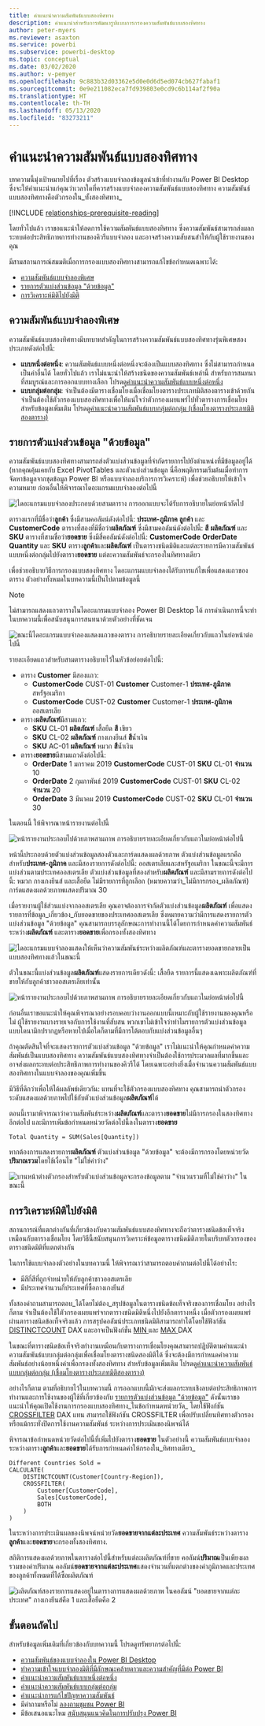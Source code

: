 ```yaml
---
title: คำแนะนำความสัมพันธ์แบบสองทิศทาง
description: คำแนะนำสำหรับการพัฒนารูปแบบการกรองความสัมพันธ์แบบสองทิศทาง
author: peter-myers
ms.reviewer: asaxton
ms.service: powerbi
ms.subservice: powerbi-desktop
ms.topic: conceptual
ms.date: 03/02/2020
ms.author: v-pemyer
ms.openlocfilehash: 9c883b32d03362e5d0e0d6d5ed074cb627fabaf1
ms.sourcegitcommit: 0e9e211082eca7fd939803e0cd9c6b114af2f90a
ms.translationtype: HT
ms.contentlocale: th-TH
ms.lasthandoff: 05/13/2020
ms.locfileid: "83273211"
---
```

# <a name="bi-directional-relationship-guidance"></a>คำแนะนำความสัมพันธ์แบบสองทิศทาง

บทความนี้มุ่งเป้าหมายไปที่เรื่อง ตัวสร้างแบบจำลองข้อมูลนำเข้าที่ทำงานกับ Power BI Desktop ซึ่งจะให้คำแนะนำแก่คุณว่าเวลาใดที่ควรสร้างแบบจำลองความสัมพันธ์แบบสองทิศทาง ความสัมพันธ์แบบสองทิศทางคือตัวกรองใน_ทั้งสองทิศทาง_

[!INCLUDE [relationships-prerequisite-reading](includes/relationships-prerequisite-reading.md)]

โดยทั่วไปแล้ว เราขอแนะนำให้ลดการใช้ความสัมพันธ์แบบสองทิศทาง ซึ่งความสัมพันธ์สามารถส่งผลกระทบต่อประสิทธิภาพการทำงานของคิวรีแบบจำลอง และอาจสร้างความสับสนสำให้กับผู้ใช้รายงานของคุณ

มีสามสถานการณ์สมมติเมื่อการกรองแบบสองทิศทางสามารถแก้ไขข้อกำหนดเฉพาะได้:

- [ความสัมพันธ์แบบจำลองพิเศษ](#special-model-relationships)
- [รายการตัวแบ่งส่วนข้อมูล "ด้วยข้อมูล"](#slicer-items-with-data)
- [การวิเคราะห์มิติไปยังมิติ](#dimension-to-dimension-analysis)

## <a name="special-model-relationships"></a>ความสัมพันธ์แบบจำลองพิเศษ

ความสัมพันธ์แบบสองทิศทางมีบทบาทสำคัญในการสร้างความสัมพันธ์แบบสองทิศทางรุ่นพิเศษสองประเภทดังต่อไปนี้:

- **แบบหนึ่งต่อหนึ่ง**: ความสัมพันธ์แบบหนึ่งต่อหนึ่งจะต้องเป็นแบบสองทิศทาง ซึ่งไม่สามารถกำหนดเป็นค่าอื่นได้  โดยทั่วไปแล้ว เราไม่แนะนำให้สร้างชนิดของความสัมพันธ์เหล่านี้ สำหรับการสนทนาที่สมบูรณ์และการออกแบบทางเลือก โปรดดู[คำแนะนำความสัมพันธ์แบบหนึ่งต่อหนึ่ง](relationships-one-to-one.md)
- **แบบกลุ่มต่อกลุ่ม**: จำเป็นต้องมีตารางเชื่อมโยงเมื่อเชื่อมโยงตารางประเภทมิติสองตารางเข้าด้วยกัน จำเป็นต้องใช้ตัวกรองแบบสองทิศทางเพื่อให้แน่ใจว่าตัวกรองเผยแพร่ไปทั่วตารางการเชื่อมโยง สำหรับข้อมูลเพิ่มเติม โปรดดู[คำแนะนำความสัมพันธ์แบบกลุ่มต่อกลุ่ม (เชื่อมโยงตารางประเภทมิติสองตาราง)](relationships-many-to-many.md#relate-many-to-many-dimensions)

## <a name="slicer-items-with-data"></a>รายการตัวแบ่งส่วนข้อมูล "ด้วยข้อมูล"

ความสัมพันธ์แบบสองทิศทางสามารถส่งตัวแบ่งส่วนข้อมูลที่จำกัดรายการไปยังตำแหน่งที่มีข้อมูลอยู่ได้ (หากคุณคุ้นเคยกับ Excel PivotTables และตัวแบ่งส่วนข้อมูล นี่คือพฤติกรรมเริ่มต้นเมื่อทำการจัดหาข้อมูลจากชุดข้อมูล Power BI หรือแบบจำลองบริการการวิเคราะห์) เพื่อช่วยอธิบายให้เข้าใจความหมาย ก่อนอื่นให้พิจารณาไดอะแกรมแบบจำลองต่อไปนี้

![ไดอะแกรมแบบจำลองประกอบด้วยสามตาราง การออกแบบจะได้รับการอธิบายในย่อหน้าถัดไป](media/relationships-bidirectional-filtering/sales-model-diagram.png)

ตารางแรกที่มีชื่อว่า**ลูกค้า** ซึ่งมีสามคอลัมน์ดังต่อไปนี้: **ประเทศ-ภูมิภาค** **ลูกค้า** และ **CustomerCode** ตารางที่สองที่มีชื่อว่า**ผลิตภัณฑ์** ซึ่งมีสามคอลัมน์ดังต่อไปนี้: **สี** **ผลิตภัณฑ์** และ **SKU** ตารางที่สามชื่อว่า**ยอดขาย** ซึ่งมีสี่คอลัมน์ดังต่อไปนี้: **CustomerCode** **OrderDate** **Quantity** และ **SKU** ตาราง**ลูกค้า**และ**ผลิตภัณฑ์** เป็นตารางชนิดมิติและแต่ละรายการมีความสัมพันธ์แบบหนึ่งต่อกลุ่มไปยังตาราง**ยอดขาย** แต่ละความสัมพันธ์จะกรองในทิศทางเดียว

เพื่อช่วยอธิบายวิธีการกรองแบบสองทิศทาง ไดอะแกรมแบบจำลองได้รับการแก้ไขเพื่อแสดงแถวของตาราง ตัวอย่างทั้งหมดในบทความนี้เป็นไปตามข้อมูลนี้

> [!NOTE]
> ไม่สามารถแสดงแถวตารางในไดอะแกรมแบบจำลอง Power BI Desktop ได้ การดำเนินการนี้จะทำในบทความนี้เพื่อสนับสนุนการสนทนาด้วยตัวอย่างที่ชัดเจน

![ขณะนี้ไดอะแกรมแบบจำลองแสดงแถวของตาราง การอธิบายรายละเอียดเกี่ยวกับแถวในย่อหน้าต่อไปนี้](media/relationships-bidirectional-filtering/sales-model-diagram-rows.png)

รายละเอียดแถวสำหรับสามตารางอธิบายไว้ในหัวข้อย่อยต่อไปนี้:

- ตาราง **Customer** มีสองแถว:
  - **CustomerCode** CUST-01 **Customer** Customer-1 **ประเทศ-ภูมิภาค** สหรัฐอเมริกา
  - **CustomerCode** CUST-02 **Customer** Customer-1 **ประเทศ-ภูมิภาค** ออสเตรเลีย
- ตาราง**ผลิตภัณฑ์**มีสามแถว:
  - **SKU** CL-01 **ผลิตภัณฑ์** เสื้อยืด **สี** เขียว
  - **SKU** CL-02 **ผลิตภัณฑ์** กางเกงยีนส์ **สี**น้ำเงิน
  - **SKU** AC-01 **ผลิตภัณฑ์** หมวก **สี**น้ำเงิน
- ตาราง**ยอดขาย**มีสามแถวดังต่อไปนี้:
  - **OrderDate** 1 มกราคม 2019 **CustomerCode** CUST-01 **SKU** CL-01 **จำนวน** 10
  - **OrderDate** 2 กุมภาพันธ์ 2019 **CustomerCode** CUST-01 **SKU** CL-02 **จำนวน** 20
  - **OrderDate** 3 มีนาคม 2019 **CustomerCode** CUST-02 **SKU** CL-01 **จำนวน** 30

ในตอนนี้ ให้พิจารณาหน้ารายงานต่อไปนี้

![หน้ารายงานประกอบไปด้วยภาพสามภาพ การอธิบายรายละเอียดเกี่ยวกับแถวในย่อหน้าต่อไปนี้](media/relationships-bidirectional-filtering/sales-report-no-bi-directional-filter.png)

หน้านี้ประกอบด้วยตัวแบ่งส่วนข้อมูลสองตัวและการ์ดแสดงผลด้วยภาพ ตัวแบ่งส่วนข้อมูลแรกคือสำหรับ**ประเทศ-ภูมิภาค** และมีสองรายการดังต่อไปนี้: ออสเตรเลียและสหรัฐอเมริกา ในขณะนี้จะมีการแบ่งส่วนตามประเทศออสเตรเลีย ตัวแบ่งส่วนข้อมูลที่สองสำหรับ**ผลิตภัณฑ์** และมีสามรายการดังต่อไปนี้: หมวก กางเกงยีนส์ และเสื้อยืด ไม่มีรายการที่ถูกเลือก (หมายความว่า_ไม่มีการกรอง_ผลิตภัณฑ์) การ์ดแสดงผลด้วยภาพแสดงปริมาณ 30

เมื่อรายงานผู้ใช้ส่วนแบ่งจากออสเตรเลีย คุณอาจต้องการจำกัดตัวแบ่งส่วนข้อมูล**ผลิตภัณฑ์** เพื่อแสดงรายการที่ข้อมูล_เกี่ยวข้อง_กับยอดขายของประเทศออสเตรเลีย ซึ่งหมายความว่ามีการแสดงรายการตัวแบ่งส่วนข้อมูล "ด้วยข้อมูล" คุณสามารถบรรลุลักษณะการทำงานนี้ได้โดยการกำหนดค่าความสัมพันธ์ระหว่าง**ผลิตภัณฑ์** และตาราง**ยอดขาย**เพื่อกรองทั้งสองทิศทาง

![ไดอะแกรมแบบจำลองแสดงให้เห็นว่าความสัมพันธ์ระหว่างผลิตภัณฑ์และตารางยอดขายกลายเป็นแบบสองทิศทางแล้วในขณะนี้](media/relationships-bidirectional-filtering/sales-model-diagram-rows-bi-directional-filter.png)

ตัวในขณะนี้แบ่งส่วนข้อมูล**ผลิตภัณฑ์**แสดงรายการเดียวดังนี้: เสื้อยืด รายการนี้แสดงเฉพาะผลิตภัณฑ์ที่ขายให้กับลูกค้าชาวออสเตรเลียเท่านั้น

![หน้ารายงานประกอบไปด้วยภาพสามภาพ การอธิบายรายละเอียดเกี่ยวกับแถวในย่อหน้าต่อไปนี้](media/relationships-bidirectional-filtering/sales-report-bi-directional-filter.png)

ก่อนอื่นเราขอแนะนำให้คุณพิจารณาอย่างรอบคอบว่างานออกแบบนี้เหมาะกับผู้ใช้รายงานของคุณหรือไม่ ผู้ใช้รายงานบางรายเจอกับการใช้งานที่สับสน พวกเขาไม่เข้าใจว่าทำไมรายการตัวแบ่งส่วนข้อมูลแบบไดนามิกปรากฏหรือหายไปเมื่อใดก็ตามที่มีการโต้ตอบกับแบ่งส่วนข้อมูลอื่นๆ

ถ้าคุณตัดสินใจที่จะแสดงรายการตัวแบ่งส่วนข้อมูล "ด้วยข้อมูล" เราไม่แนะนำให้คุณกำหนดค่าความสัมพันธ์เป็นแบบสองทิศทาง ความสัมพันธ์แบบสองทิศทางจำเป็นต้องใช้การประมวลผลที่มากขึ้นและอาจส่งผลกระทบต่อประสิทธิภาพการทำงานของคิวรีได้ โดยเฉพาะอย่างยิ่งเมื่อจำนวนความสัมพันธ์แบบสองทิศทางในแบบจำลองของคุณเพิ่มขึ้น

มีวิธีที่ดีกว่าเพื่อให้ได้ผลลัพธ์เดียวกัน: แทนที่จะใช้ตัวกรองแบบสองทิศทาง คุณสามารถนำตัวกรองระดับแสดงผลด้วยภาพไปใช้กับตัวแบ่งส่วนข้อมูล**ผลิตภัณฑ์**ได้

ตอนนี้เรามาพิจารณาว่าความสัมพันธ์ระหว่าง**ผลิตภัณฑ์**และตาราง**ยอดขาย**ไม่มีการกรองในสองทิศทางอีกต่อไป และมีการเพิ่มข้อกำหนดหน่วยวัดต่อไปนี้ลงในตาราง**ยอดขาย**

```dax
Total Quantity = SUM(Sales[Quantity])
```

หากต้องการแสดงรายการ**ผลิตภัณฑ์** ตัวแบ่งส่วนข้อมูล "ด้วยข้อมูล" จะต้องมีการกรองโดยหน่วยวัด**ปริมาณรวม**โดยใช้เงื่อนไข "ไม่ใช่ค่าว่าง"

![บานหน้าต่างตัวกรองสำหรับตัวแบ่งส่วนข้อมูลจะกรองข้อมูลตาม "จำนวนรวมที่ไม่ใช่ค่าว่าง" ในขณะนี้](media/relationships-bidirectional-filtering/filter-product-slicer-measure-is-not-blank.png)

## <a name="dimension-to-dimension-analysis"></a>การวิเคราะห์มิติไปยังมิติ

สถานการณ์ที่แตกต่างกันที่เกี่ยวข้องกับความสัมพันธ์แบบสองทิศทางจะถือว่าตารางชนิดข้อเท็จจริงเหมือนกับตารางเชื่อมโยง โดยวิธีนี้สนับสนุนการวิเคราะห์ข้อมูลตารางชนิดมิติภายในบริบทตัวกรองของตารางชนิดมิติที่แตกต่างกัน

ในการใช้แบบจำลองตัวอย่างในบทความนี้   ให้พิจารณาว่าสามารถตอบคำถามต่อไปนี้ได้อย่างไร:

- มีสีกี่สีที่ถูกจำหน่ายให้กับลูกค้าชาวออสเตรเลีย
- มีประเทศจำนวนกี่ประเทศที่ซื้อกางเกงยีนส์

ทั้งสองคำถามสามารถตอบ_ได้โดยไม่ต้อง_สรุปข้อมูลในตารางชนิดข้อเท็จจริงของการเชื่อมโยง อย่างไรก็ตาม จำเป็นต้องใช้ใตัวกรองเผยแพร่จากตารางชนิดมิติหนึ่งไปยังอีกตารางหนึ่ง เมื่อตัวกรองเผยแพร่ผ่านตารางชนิดข้อเท็จจริงแล้ว การสรุปคอลัมน์ประเภทชนิดมิติสามารถทำได้โดยใช้ฟังก์ชัน [DISTINCTCOUNT](/dax/distinctcount-function-dax) DAX และอาจเป็นฟังก์ชั่น [ MIN ](/dax/min-function-dax) และ [ MAX ](/dax/max-function-dax) DAX

ในขณะที่ตารางชนิดข้อเท็จจริงทำงานเหมือนกับตารางการเชื่อมโยงคุณสามารถปฏิบัติตามคำแนะนำความสัมพันธ์แบบกลุ่มต่อกลุ่มเพื่อเชื่อมโยงตารางชนิดสองมิติได้ ซึ่งจะต้องมีการกำหนดค่าความสัมพันธ์อย่างน้อยหนึ่งค่าเพื่อกรองทั้งสองทิศทาง สำหรับข้อมูลเพิ่มเติม โปรดดู[คำแนะนำความสัมพันธ์แบบกลุ่มต่อกลุ่ม (เชื่อมโยงตารางประเภทมิติสองตาราง)](relationships-many-to-many.md#relate-many-to-many-dimensions)

อย่างไรก็ตาม ตามที่อธิบายไว้ในบทความนี้ การออกแบบนี้มักจะส่งผลกระทบเชิงลบต่อประสิทธิภาพการทำงานและการใช้งานของผู้ใช้ที่เกี่ยวข้องกับ [รายการตัวแบ่งส่วนข้อมูล "ด้วยข้อมูล"](#slicer-items-with-data) ดังนั้นเราขอแนะนำให้คุณเปิดใช้งานการกรองแบบสองทิศทาง_ในข้อกำหนดหน่วยวัด_ โดยใช้ฟังก์ชัน [CROSSFILTER](/dax/crossfilter-function) DAX แทน สามารถใช้ฟังก์ชัน CROSSFILTER เพื่อปรับเปลี่ยนทิศทางตัวกรองหรือแม้กระทั่งปิดการใช้งานความสัมพันธ์ ระหว่างการประเมินของนิพจน์ได้

พิจารณาข้อกำหนดหน่วยวัดต่อไปนี้ที่เพิ่มไปยังตาราง**ยอดขาย** ในตัวอย่างนี้ ความสัมพันธ์แบบจำลองระหว่างตาราง**ลูกค้า**และ**ยอดขาย**ได้รับการกำหนดค่าให้กรองใน_ทิศทางเดียว_

```dax
Different Countries Sold =
CALCULATE(
    DISTINCTCOUNT(Customer[Country-Region]),
    CROSSFILTER(
        Customer[CustomerCode],
        Sales[CustomerCode],
        BOTH
    )
)
```

ในระหว่างการประเมินผลของนิพจน์หน่วยวัด**ยอดขายจากแต่ละประเทศ** ความสัมพันธ์ระหว่างตาราง**ลูกค้า**และ**ยอดขาย**จะกรองทั้งสองทิศทาง.

สถิติการแสดงผลด้วยภาพในตารางต่อไปนี้สำหรับแต่ละผลิตภัณฑ์ที่ขาย คอลัมน์**ปริมาณ**เป็นเพียงผลรวมของค่าปริมาณ คอลัมน์**ยอดขายจากแต่ละประเทศ**แสดงจำนวนที่แตกต่างของค่าภูมิภาคและประเทศของลูกค้าทั้งหมดที่ได้ซื้อผลิตภัณฑ์

![ผลิตภัณฑ์สองรายการแสดงอยู่ในตารางการแสดงผลด้วยภาพ ในคอลัมน์ "ยอดขายจากแต่ละประเทศ"  กางเกงยีนส์คือ 1 และเสื้อยืดคือ 2](media/relationships-bidirectional-filtering/country-sales-crossfilter-function.png)

## <a name="next-steps"></a>ขั้นตอนถัดไป

สำหรับข้อมูลเพิ่มเติมที่เกี่ยวข้องกับบทความนี้ โปรดดูทรัพยากรต่อไปนี้:

- [ความสัมพันธ์ของแบบจำลองใน Power BI Desktop](../transform-model/desktop-relationships-understand.md)
- [ทำความเข้าใจแบบจำลองมิติที่มีลักษณะคล้ายดาวและความสำคัญที่มีต่อ Power BI](star-schema.md)
- [คำแนะนำความสัมพันธ์แบบหนึ่งต่อหนึ่ง](relationships-one-to-one.md)
- [คำแนะนำความสัมพันธ์แบบกลุ่มต่อกลุ่ม](relationships-many-to-many.md)
- [คำแนะนำการแก้ไขปัญหาความสัมพันธ์](relationships-troubleshoot.md)
- มีคำถามหรือไม่ [ลองถามชุมชน Power BI](https://community.powerbi.com/)
- มีข้อเสนอแนะไหม [สนับสนุนแนวคิดในการปรับปรุง Power BI](https://ideas.powerbi.com/)

